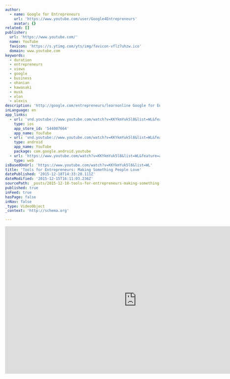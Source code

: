 ```yaml
---
author:
  - name: Google for Entrepreneurs
    url: 'https://www.youtube.com/user/Google4Entrepreneurs'
    avatar: {}
related: []
publisher:
  url: 'https://www.youtube.com/'
  name: YouTube
  favicon: 'https://s.ytimg.com/yts/img/favicon-vflz7uhzw.ico'
  domain: www.youtube.com
keywords:
  - duration
  - entrepreneurs
  - views
  - google
  - business
  - ohanian
  - kawasaki
  - musk
  - elon
  - alexis
description: 'http://google.com/entrepreneurs/learnonline Google for Entrepreneurs and General Assembly have partnered up to create "Tools for Entrepreneurs," video classes for entrepreneurs to grow their skills and grow their businesses. -- Renowned entrepreneur and Reddit cofounder Alexis Ohanian, will inspire you to think of unique ways to connect with your customers, and to build a community of users who want your business to succeed.'
inLanguage: en
app_links:
  - url: 'vnd.youtube://www.youtube.com/watch?v=KKYkmYuk5l8&list=WL&feature=applinks'
    type: ios
    app_store_id: '544007664'
    app_name: YouTube
  - url: 'vnd.youtube://www.youtube.com/watch?v=KKYkmYuk5l8&list=WL&feature=applinks'
    type: android
    app_name: YouTube
    package: com.google.android.youtube
  - url: 'https://www.youtube.com/watch?v=KKYkmYuk5l8&list=WL&feature=applinks'
    type: web
isBasedOnUrl: 'https://www.youtube.com/watch?v=KKYkmYuk5l8&list=WL'
title: 'Tools for Entrepreneurs: Making Something People Love'
datePublished: '2015-12-18T14:33:20.111Z'
dateModified: '2015-12-15T16:11:03.236Z'
sourcePath: _posts/2015-12-18-tools-for-entrepreneurs-making-something-people-love.md
published: true
inFeed: true
hasPage: false
inNav: false
_type: VideoObject
_context: 'http://schema.org'

---
```

<iframe src="https://cdn.embedly.com/widgets/media.html?src=https%3A%2F%2Fwww.youtube.com%2Fembed%2FKKYkmYuk5l8%3Ffeature%3Doembed&amp;url=https%3A%2F%2Fwww.youtube.com%2Fwatch%3Fv%3DKKYkmYuk5l8%26list%3DWL&amp;image=https%3A%2F%2Fi.ytimg.com%2Fvi%2FKKYkmYuk5l8%2Fhqdefault.jpg&amp;key=b7d04c9b404c499eba89ee7072e1c4f7&amp;type=text%2Fhtml&amp;schema=youtube" width="854" height="480" scrolling="no" frameborder="0" allowfullscreen="allowfullscreen" style=""></iframe>
